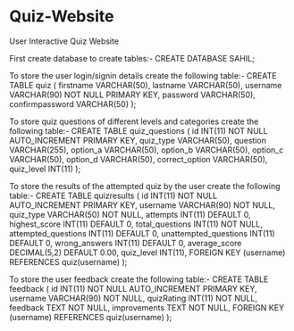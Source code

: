 # Quiz-Website
User Interactive Quiz Website

First create database to create tables:- CREATE DATABASE SAHIL;

To store the user login/signin details create the following table:- CREATE TABLE quiz ( firstname VARCHAR(50), lastname VARCHAR(50), username VARCHAR(90) NOT NULL PRIMARY KEY, password VARCHAR(50), confirmpassword VARCHAR(50) );

To store quiz questions of different levels and categories create the following table:- CREATE TABLE quiz_questions ( id INT(11) NOT NULL AUTO_INCREMENT PRIMARY KEY, quiz_type VARCHAR(50), question VARCHAR(255), option_a VARCHAR(50), option_b VARCHAR(50), option_c VARCHAR(50), option_d VARCHAR(50), correct_option VARCHAR(50), quiz_level INT(11) );

To store the results of the attempted quiz by the user create the following table:- CREATE TABLE quizresults ( id INT(11) NOT NULL AUTO_INCREMENT PRIMARY KEY, username VARCHAR(90) NOT NULL, quiz_type VARCHAR(50) NOT NULL, attempts INT(11) DEFAULT 0, highest_score INT(11) DEFAULT 0, total_questions INT(11) NOT NULL, attempted_questions INT(11) DEFAULT 0, unattempted_questions INT(11) DEFAULT 0, wrong_answers INT(11) DEFAULT 0, average_score DECIMAL(5,2) DEFAULT 0.00, quiz_level INT(11), FOREIGN KEY (username) REFERENCES quiz(username) );

To store the user feedback create the following table:- CREATE TABLE feedback ( id INT(11) NOT NULL AUTO_INCREMENT PRIMARY KEY, username VARCHAR(90) NOT NULL, quizRating INT(11) NOT NULL, feedback TEXT NOT NULL, improvements TEXT NOT NULL, FOREIGN KEY (username) REFERENCES quiz(username) );
